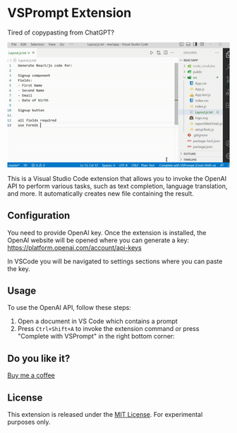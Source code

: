 # VSPrompt Extension

Tired of copypasting from ChatGPT?

![Usage](usage.gif)

This is a Visual Studio Code extension that allows you to invoke the OpenAI API to perform various tasks, such as text completion, language translation, and more.
It automatically creates new file containing the result.

## Configuration

You need to provide OpenAI key.
Once the extension is installed, the OpenAI website will be opened where you can generate a key:
https://platform.openai.com/account/api-keys

In VSCode you will be navigated to settings sections where you can paste the key.

## Usage

To use the OpenAI API, follow these steps:
1. Open a document in VS Code which contains a prompt
2. Press `Ctrl+Shift+A` to invoke the extension command or press "Complete with VSPrompt" in the right bottom corner:


## Do you like it?

[Buy me a coffee](https://www.buymeacoffee.com/pavelpavlov)


## License
This extension is released under the [MIT License](LICENSE).
For experimental purposes only.